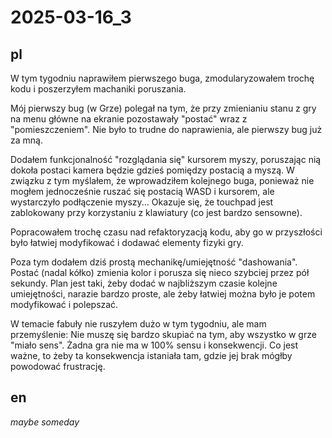 # 2025-03-16_3
## pl
W tym tygodniu naprawiłem pierwszego buga, zmodularyzowałem trochę kodu i poszerzyłem machaniki poruszania.

Mój pierwszy bug (w Grze) polegał na tym, że przy zmienianiu stanu z gry na menu główne na ekranie pozostawały "postać" wraz z "pomieszczeniem".
Nie było to trudne do naprawienia, ale pierwszy bug już za mną.

Dodałem funkcjonalność "rozglądania się" kursorem myszy, poruszając nią dokoła postaci kamera będzie gdzieś pomiędzy postacią a myszą.
W związku z tym myślałem, że wprowadziłem kolejnego buga, ponieważ nie mogłem jednocześnie ruszać się postacią WASD i kursorem, ale wystarczyło podłączenie myszy...
Okazuje się, że touchpad jest zablokowany przy korzystaniu z klawiatury (co jest bardzo sensowne).

Popracowałem trochę czasu nad refaktoryzacją kodu, aby go w przyszłości było łatwiej modyfikować i dodawać elementy fizyki gry.

Poza tym dodałem dziś prostą mechanikę/umiejętność "dashowania". Postać (nadal kółko) zmienia kolor i porusza się nieco szybciej przez pół sekundy.
Plan jest taki, żeby dodać w najbliższym czasie kolejne umiejętności, narazie bardzo proste, ale żeby łatwiej można było je potem modyfikować i polepszać.

W temacie fabuły nie ruszyłem dużo w tym tygodniu, ale mam przemyślenie:
Nie muszę się bardzo skupiać na tym, aby wszystko w grze "miało sens".
Żadna gra nie ma w 100% sensu i konsekwencji. Co jest ważne, to żeby ta konsekwencja istaniała tam, gdzie jej brak mógłby powodować frustrację.



## en
*maybe someday*
